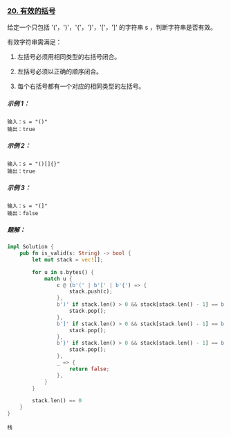 ### [20. 有效的括号](https://leetcode.cn/problems/valid-parentheses/)

给定一个只包括 '('，')'，'{'，'}'，'['，']' 的字符串 s ，判断字符串是否有效。

有效字符串需满足：

1. 左括号必须用相同类型的右括号闭合。

2. 左括号必须以正确的顺序闭合。

3. 每个右括号都有一个对应的相同类型的左括号。


##### 示例 1：
```
输入：s = "()"
输出：true
```

##### 示例 2：
```
输入：s = "()[]{}"
输出：true
```

##### 示例 3：
```
输入：s = "(]"
输出：false
```

##### 题解：
```rust
impl Solution {
    pub fn is_valid(s: String) -> bool {
        let mut stack = vec![];

        for u in s.bytes() {
            match u {
                c @ (b'(' | b'[' | b'{') => {
                    stack.push(c);
                },
                b')' if stack.len() > 0 && stack[stack.len() - 1] == b'(' => {
                    stack.pop();
                },
                b']' if stack.len() > 0 && stack[stack.len() - 1] == b'[' => {
                    stack.pop();
                },
                b'}' if stack.len() > 0 && stack[stack.len() - 1] == b'{' => {
                    stack.pop();
                },
                _ => {
                    return false;
                },
            }
        }

        stack.len() == 0
    }
}
```

`栈`
